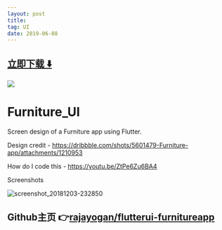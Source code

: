 ```yaml
---
layout: post
title:  
tag: UI
date: 2019-06-08
---
```


 


## [立即下载 ️⬇️ ](https://codeload.github.com/rajayogan/flutterui-furnitureapp/zip/master) 
<p-8> 

 
![](https://flutterawesome.com/content/images/2019/01/Furniture-app-using-Flutter.jpg)
 
>
> 
>

 
# Furniture_UI

Screen design of a Furniture app using Flutter.

Design credit - https://dribbble.com/shots/5601479-Furniture-app/attachments/1210953

How do I code this - https://youtu.be/ZtPe6Zu6BA4

Screenshots

![screenshot_20181203-232850](https://user-images.githubusercontent.com/8137504/49392298-09e33980-f754-11e8-9fc2-7cd12b62e604.png)

## Github主页 👉[rajayogan/flutterui-furnitureapp](http://github.com/rajayogan/flutterui-furnitureapp)